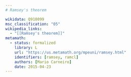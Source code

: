 ```yaml
---
# Ramsey's theorem

wikidata: Q918099
msc_classification: "05"
wikipedia_links:
  - "[[Ramsey's theorem]]"
metamath:
  - status: formalized
    library: L
    url: "https://us.metamath.org/mpeuni/ramsey.html"
    identifiers: [ramsey, ramcl]
    authors: [Mario Carneiro]
    date: 2015-04-23
---
```

